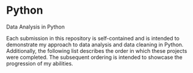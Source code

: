 # Python
Data Analysis in Python

Each submission in this repository is self-contained and is intended to demonstrate my approach to data analysis and data cleaning in Python.  Additionally, the following list describes the order in which these projects were completed.  The subsequent ordering is intended to showcase the progression of my abilities.
